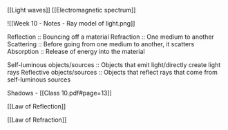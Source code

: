 [[Light waves]] 
[[Electromagnetic spectrum]] 

![[Week 10 - Notes - Ray model of light.png]]

Reflection :: Bouncing off a material 
Refraction :: One medium to another
Scattering :: Before going from one medium to another, it scatters
Absorption :: Release of energy into the material

Self-luminous objects/sources :: Objects that emit light/directly create light rays
Reflective objects/sources :: Objects that reflect rays that come from self-luminous sources

Shadows - [[Class 10.pdf#page=13]]

[[Law of Reflection]] 

[[Law of Refraction]] 